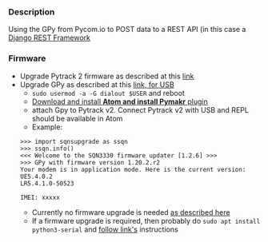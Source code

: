 ### Description
Using the GPy from Pycom.io to POST data to a REST API (in this case a [Django REST Framework](https://www.django-rest-framework.org/)

### Firmware
* Upgrade Pytrack 2 firmware as described at this [link](https://docs.pycom.io/updatefirmware/expansionboard/)
* Upgrade GPy as described at this [link, for USB](https://docs.pycom.io/updatefirmware/ltemodem/)
    * `sudo usermod -a -G dialout $USER` and reboot 
    * [Download and install __Atom and install Pymakr__ plugin](https://docs.pycom.io/gettingstarted/software/atom/)
    * attach Gpy to Pytrack v2.  Connect Pytrack v2 with USB and REPL should be available in Atom
    * Example:
    ```
    >>> import sqnsupgrade as ssqn
    >>> ssqn.info()
    <<< Welcome to the SQN3330 firmware updater [1.2.6] >>>
    >>> GPy with firmware version 1.20.2.r2
    Your modem is in application mode. Here is the current version:
    UE5.4.0.2
    LR5.4.1.0-50523

    IMEI: xxxxx
    ```
    * Currently no firmware upgrade is needed [as described here](https://docs.pycom.io/updatefirmware/ltemodem/)
    * If a firmware upgrade is required, then probably do `sudo apt install python3-serial` and [follow link's](https://docs.pycom.io/updatefirmware/ltemodem/) instructions

<!---
# vim: ai et ts=4 sw=4 sts=4 nu
-->
